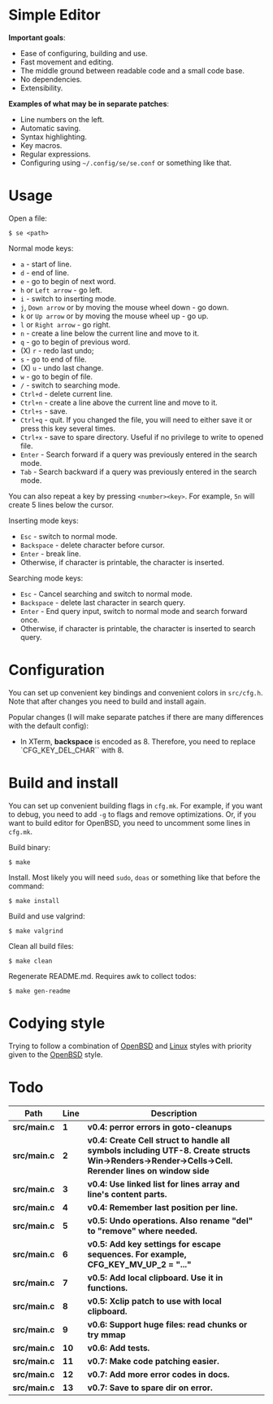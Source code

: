 # Simple Editor

**Important goals**:

- Ease of configuring, building and use.
- Fast movement and editing.
- The middle ground between readable code and a small code base.
- No dependencies.
- Extensibility.

**Examples of what may be in separate patches**:

- Line numbers on the left.
- Automatic saving.
- Syntax highlighting.
- Key macros.
- Regular expressions.
- Configuring using `~/.config/se/se.conf` or something like that.

# Usage

Open a file:

```
$ se <path>
```

Normal mode keys:

- `a` - start of line.
- `d` - end of line.
- `e` - go to begin of next word.
- `h` or `Left arrow` - go left.
- `i` - switch to inserting mode.
- `j`, `Down arrow` or by moving the mouse wheel down - go down.
- `k` or `Up arrow` or by moving the mouse wheel up - go up.
- `l` or `Right arrow` - go right.
- `n` - create a line below the current line and move to it.
- `q` - go to begin of previous word.
- (X) `r` - redo last undo;
- `s` - go to end of file.
- (X) `u` - undo last change.
- `w` - go to begin of file.
- `/` - switch to searching mode.
- `Ctrl+d` - delete current line.
- `Ctrl+n` - create a line above the current line and move to it.
- `Ctrl+s` - save.
- `Ctrl+q` - quit. If you changed the file, you will need to either save it or press this key several times.
- `Ctrl+x` - save to spare directory. Useful if no privilege to write to opened file.
- `Enter` - Search forward if a query was previously entered in the search mode.
- `Tab` - Search backward if a query was previously entered in the search mode.

You can also repeat a key by pressing `<number><key>`. For example, `5n` will create 5 lines below the cursor.

Inserting mode keys:

- `Esc` - switch to normal mode.
- `Backspace` - delete character before cursor.
- `Enter` - break line.
- Otherwise, if character is printable, the character is inserted.

Searching mode keys:

- `Esc` - Cancel searching and switch to normal mode.
- `Backspace` - delete last character in search query.
- `Enter` - End query input, switch to normal mode and search forward once.
- Otherwise, if character is printable, the character is inserted to search query.

# Configuration

You can set up convenient key bindings and convenient colors in `src/cfg.h`. Note that after changes you need to build and install again.

Popular changes (I will make separate patches if there are many differences with the default config):
- In XTerm, **backspace** is encoded as 8. Therefore, you need to replace `CFG_KEY_DEL_CHAR`` with 8.

# Build and install

You can set up convenient building flags in `cfg.mk`. For example, if you want to debug, you need to add `-g` to flags and remove optimizations. Or, if you want to build editor for OpenBSD, you need to uncomment some lines in `cfg.mk`.

Build binary:

```
$ make
```

Install. Most likely you will need `sudo`, `doas` or something like that before the command:

```
$ make install
```

Build and use valgrind:

```
$ make valgrind
```

Clean all build files:

```
$ make clean
```

Regenerate README.md. Requires awk to collect todos:

```
$ make gen-readme
```

# Codying style

Trying to follow a combination of [OpenBSD](https://man.openbsd.org/style) and [Linux](https://www.kernel.org/doc/html/v4.10/process/coding-style.html) styles with priority given to the [OpenBSD](https://man.openbsd.org/style) style.

# Todo

|Path|Line|Description|
|-|-|-|
|**src/main.c**|**1**|**v0.4: perror errors in goto-cleanups**|
|**src/main.c**|**2**|**v0.4: Create Cell struct to handle all symbols including UTF-8. Create structs Win->Renders->Render->Cells->Cell. Rerender lines on window side**|
|**src/main.c**|**3**|**v0.4: Use linked list for lines array and line's content parts.**|
|**src/main.c**|**4**|**v0.4: Remember last position per line.**|
|**src/main.c**|**5**|**v0.5: Undo operations. Also rename "del" to "remove" where needed.**|
|**src/main.c**|**6**|**v0.5: Add key settings for escape sequences. For example, CFG_KEY_MV_UP_2 = "..."**|
|**src/main.c**|**7**|**v0.5: Add local clipboard. Use it in functions.**|
|**src/main.c**|**8**|**v0.5: Xclip patch to use with local clipboard.**|
|**src/main.c**|**9**|**v0.6: Support huge files: read chunks or try mmap**|
|**src/main.c**|**10**|**v0.6: Add tests.**|
|**src/main.c**|**11**|**v0.7: Make code patching easier.**|
|**src/main.c**|**12**|**v0.7: Add more error codes in docs.**|
|**src/main.c**|**13**|**v0.7: Save to spare dir on error.**|
